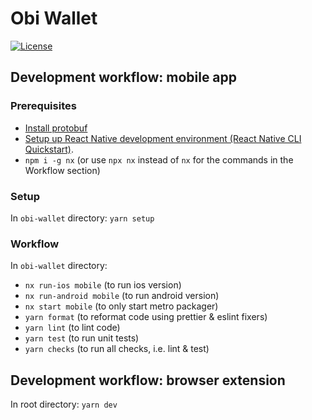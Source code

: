 # Obi Wallet

[![License](https://img.shields.io/badge/License-Apache%202.0-blue.svg)](https://opensource.org/licenses/Apache-2.0)

## Development workflow: mobile app

### Prerequisites

- [Install protobuf](https://grpc.io/docs/protoc-installation/)
- [Setup up React Native development environment (React Native CLI Quickstart)](https://reactnative.dev/docs/environment-setup).
- `npm i -g nx` (or use `npx nx` instead of `nx` for the commands in the Workflow section)

### Setup

In `obi-wallet` directory: `yarn setup`

### Workflow

In `obi-wallet` directory:

- `nx run-ios mobile` (to run ios version)
- `nx run-android mobile` (to run android version)
- `nx start mobile` (to only start metro packager)
- `yarn format` (to reformat code using prettier & eslint fixers)
- `yarn lint` (to lint code)
- `yarn test` (to run unit tests)
- `yarn checks` (to run all checks, i.e. lint & test)

## Development workflow: browser extension

In root directory: `yarn dev`
